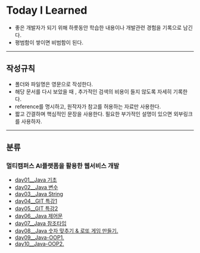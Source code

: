 # Today I Learned

- 좋은 개발자가 되기 위해 하룻동안 학습한 내용이나 개발관련 경험을 기록으로 남긴다.
- 평범함이 쌓이면 비범함이 된다.

---

## 작성규칙

- 폴더와 파일명은 영문으로 작성한다.
- 해당 문서를 다시 보았을 때 , 추가적인 검색의 비용이 들지 않도록 자세히 기록한다.
- reference를 명시하고, 원작자가 참고를 허용하는 자료만 사용한다.
- 짧고 간결하며 핵심적인 문장을 사용한다. 필요한 부가적인 설명이 있으면 외부링크를 사용하자.

---

## 분류

### 멀티캠퍼스 AI플랫폼을 활용한 웹서비스 개발

- [day01\_\_Java 기초](https://github.com/kansg92/TIL/blob/master/multi%20campus%2014th/day01__Java.md)
- [day02\_\_Java 변수](https://github.com/kansg92/TIL/blob/master/multi%20campus%2014th/day02__java%20variable.md)
- [day03\_\_Java String](https://github.com/kansg92/TIL/blob/master/multi%20campus%2014th/day03__Java%20String%20%26%20system.md)
- [day04\_\_GIT 특강1](https://github.com/kansg92/TIL/blob/master/multi%20campus%2014th/day04__GIT.md)
- [day05\_\_GIT 특강2](https://github.com/kansg92/TIL/blob/master/multi%20campus%2014th/day05__GIT2.md)
- [day06\_\_Java 제어문](https://github.com/kansg92/TIL/blob/master/multi%20campus%2014th/day06__%20Control%20Statement.md)
- [day07\_\_Java 참조타입](https://github.com/kansg92/TIL/blob/master/multi%20campus%2014th/day07__Java-reference-type.md)
- [day08\_\_Java 숫자 맞추기 & 로또 게임 만들기.](https://github.com/kansg92/TIL/blob/master/multi%20campus%2014th/day08__Java-workshop.md)
- [day09\_\_Java-OOP1.](https://github.com/kansg92/TIL/blob/master/multi%20campus%2014th/day08__Java-OOP1.md)
- [day10\_\_Java-OOP2.](https://github.com/kansg92/TIL/blob/master/multi%20campus%2014th/day08__Java-oop2.md)
